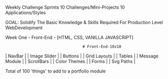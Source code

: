
Weekly Challenge Sprints
 10 Challenges/Mini-Projects
  10 Applications/Styles

GOAL:
Solidify The Basic Knowledge & Skills Required For Production Level WebDevelopment

Week One - Front-End - [HTML, CSS, VANILLA JAVASCRIPT]

                                      # Front-End-10x10
                                      
 | NavBar | 
 | Image Slider | 
 | Buttons | 
 | Grid Layouts | 
 | Tables | 
 | Message Module | 
 | ScrollBars |
 | Color Themes | 
 | Forms | 
 | Svg Paths |
 
 Total of 100 'things' to add to a portfolio module 
